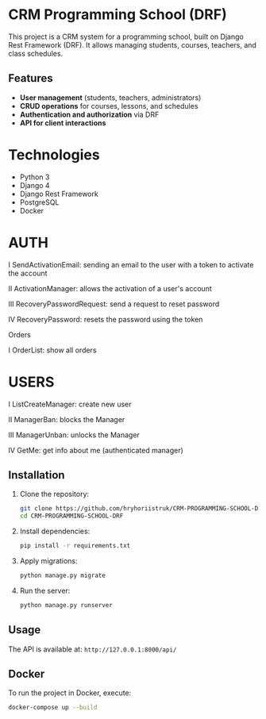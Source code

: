 # CRM Programming School (DRF)

This project is a CRM system for a programming school, built on Django Rest Framework (DRF). 
It allows managing students, courses, teachers, and class schedules.

## Features
- **User management** (students, teachers, administrators)
- **CRUD operations** for courses, lessons, and schedules
- **Authentication and authorization** via DRF
- **API for client interactions**

# Technologies
- Python 3
- Django 4
- Django Rest Framework
- PostgreSQL
- Docker

# AUTH

I SendActivationEmail: sending an email to the user with a token to activate the account

II ActivationManager: allows the activation of a user's account

III RecoveryPasswordRequest: send a request to reset password

IV RecoveryPassword: resets the password using the token

Orders

I OrderList: show all orders

# USERS

I ListCreateManager: create new user

II ManagerBan: blocks the Manager

III ManagerUnban: unlocks the Manager

IV GetMe: get info about me (authenticated manager)

## Installation
1. Clone the repository:
   ```bash
   git clone https://github.com/hryhoriistruk/CRM-PROGRAMMING-SCHOOL-DRF.git
   cd CRM-PROGRAMMING-SCHOOL-DRF
   ```
2. Install dependencies:
   ```bash
   pip install -r requirements.txt
   ```
3. Apply migrations:
   ```bash
   python manage.py migrate
   ```
4. Run the server:
   ```bash
   python manage.py runserver
   ```

## Usage
The API is available at: `http://127.0.0.1:8000/api/`

## Docker
To run the project in Docker, execute:
```bash
docker-compose up --build
```


